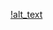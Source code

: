 [!alt_text](https://img2.joyreactor.cc/pics/post/full/it-%D1%8E%D0%BC%D0%BE%D1%80-geek-%D0%B3%D0%B8%D1%82%D1%85%D0%B0%D0%B1-%D1%80%D0%B5%D0%B7%D1%8E%D0%BC%D0%B5-7574667.png)

<!--
**Msey/Msey** is a ✨ _special_ ✨ repository because its `README.md` (this file) appears on your GitHub profile.

Here are some ideas to get you started:

- 🔭 I’m currently working on ...
- 🌱 I’m currently learning ...
- 👯 I’m looking to collaborate on ...
- 🤔 I’m looking for help with ...
- 💬 Ask me about ...
- 📫 How to reach me: ...
- 😄 Pronouns: ...
- ⚡ Fun fact: ...
-->
